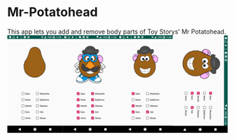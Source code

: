 # Mr-Potatohead
This app lets you add and remove body parts of Toy Storys' Mr Potatohead.
![alt text](https://github.com/sannedonker/Mr-Potatohead/blob/master/doc/screenshot_final.png)
